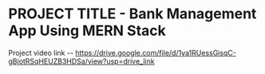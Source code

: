 # PROJECT TITLE - Bank Management App Using MERN Stack

Project video link -- https://drive.google.com/file/d/1ya1RUessGisqC-gBjotRSqHEUZB3HDSa/view?usp=drive_link
